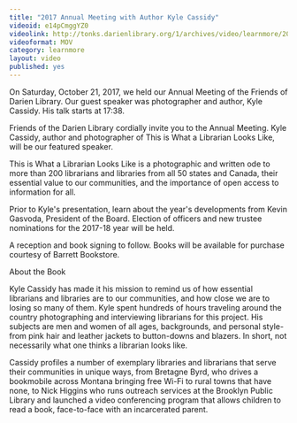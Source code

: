 ```yaml
---
title: "2017 Annual Meeting with Author Kyle Cassidy"
videoid: e14pCmggYZ0
videolink: http://tonks.darienlibrary.org/1/archives/video/learnmore/20171021_kyle_cassidy.mov
videoformat: MOV
category: learnmore
layout: video
published: yes
---
```


On Saturday, October 21, 2017, we held our Annual Meeting of the Friends of Darien Library. Our guest speaker was photographer and author, Kyle Cassidy. His talk starts at 17:38.

Friends of the Darien Library cordially invite you to the Annual Meeting. Kyle Cassidy, author and photographer of This is What a Librarian Looks Like, will be our featured speaker.

This is What a Librarian Looks Like is a photographic and written ode to more than 200 librarians and libraries from all 50 states and Canada, their essential value to our communities, and the importance of open access to information for all.

Prior to Kyle's presentation, learn about the year's developments from Kevin Gasvoda, President of the Board. Election of officers and new trustee nominations for the 2017-18 year will be held.

A reception and book signing to follow. Books will be available for purchase courtesy of Barrett Bookstore.

About the Book

Kyle Cassidy has made it his mission to remind us of how essential librarians and libraries are to our communities, and how close we are to losing so many of them. Kyle spent hundreds of hours traveling around the country photographing and interviewing librarians for this project. His subjects are men and women of all ages, backgrounds, and personal style-from pink hair and leather jackets to button-downs and blazers. In short, not necessarily what one thinks a librarian looks like.

Cassidy profiles a number of exemplary libraries and librarians that serve their communities in unique ways, from Bretagne Byrd, who drives a bookmobile across Montana bringing free Wi-Fi to rural towns that have none, to Nick Higgins who runs outreach services at the Brooklyn Public Library and launched a video conferencing program that allows children to read a book, face-to-face with an incarcerated parent.